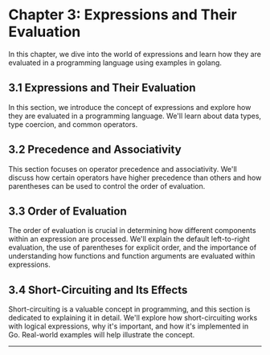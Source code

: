 # Chapter 3: Expressions and Their Evaluation

In this chapter, we dive into the world of expressions and learn how they are evaluated in a programming language using examples in golang.

## 3.1 Expressions and Their Evaluation

In this section, we introduce the concept of expressions and explore how they are evaluated in a programming language. We'll learn about data types, type coercion, and common operators.

## 3.2 Precedence and Associativity

This section focuses on operator precedence and associativity. We'll discuss how certain operators have higher precedence than others and how parentheses can be used to control the order of evaluation.

## 3.3 Order of Evaluation

The order of evaluation is crucial in determining how different components within an expression are processed. We'll explain the default left-to-right evaluation, the use of parentheses for explicit order, and the importance of understanding how functions and function arguments are evaluated within expressions.

## 3.4 Short-Circuiting and Its Effects

Short-circuiting is a valuable concept in programming, and this section is dedicated to explaining it in detail. We'll explore how short-circuiting works with logical expressions, why it's important, and how it's implemented in Go. Real-world examples will help illustrate the concept.

---
